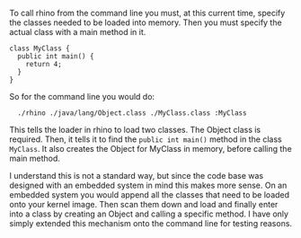 To call rhino from the command line you must, at this current time, specify the classes needed to be loaded into memory. Then you must specify the actual class with a main method in it.
```
class MyClass {
  public int main() {
    return 4;
  }
}
```

So for the command line you would do:
```
  ./rhino ./java/lang/Object.class ./MyClass.class :MyClass
```

This tells the loader in rhino to load two classes. The Object class is required. Then, it tells it to find the `public int main()` method in the class `MyClass`. It also creates the Object for MyClass in memory, before calling the main method.

I understand this is not a standard way, but since the code base was designed with an embedded system in mind this makes more sense. On an embedded system you would append all the classes that need to be loaded onto your kernel image. Then scan them down and load and finally enter into a class by creating an Object and calling a specific method. I have only simply extended this mechanism onto the command line for testing reasons.